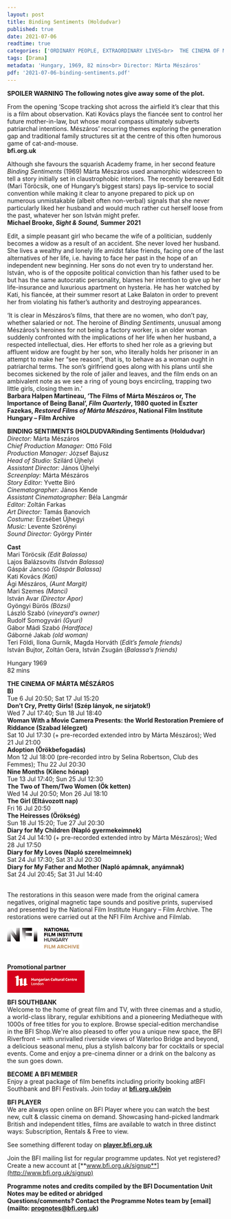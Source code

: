 ```yaml
---
layout: post
title: Binding Sentiments (Holdudvar)
published: true
date: 2021-07-06
readtime: true
categories: ['ORDINARY PEOPLE, EXTRAORDINARY LIVES<br>  THE CINEMA OF MÁRTA MÉSZÁROS']
tags: [Drama]
metadata: 'Hungary, 1969, 82 mins<br> Director: Márta Mészáros'
pdf: '2021-07-06-binding-sentiments.pdf'
---
```


**SPOILER WARNING  The following notes give away some of the plot.**

From the opening ‘Scope tracking shot across the airfield it’s clear that this is a film about observation. Kati Kovács plays the fiancée sent to control her future mother-in-law, but whose moral compass ultimately subverts patriarchal intentions. Mészáros’ recurring themes exploring the generation gap and traditional family structures sit at the centre of this often humorous game of cat-and-mouse.<br>
**bfi.org.uk**<br>

Although she favours the squarish Academy frame, in her second feature _Binding Sentiments_ (1969) Márta Mészáros used anamorphic widescreen to tell a story initially set in claustrophobic interiors. The recently bereaved Edit (Mari Töröcsik, one of Hungary’s biggest stars) pays lip-service to social convention while making it clear to anyone prepared to pick up on numerous unmistakable (albeit often non-verbal) signals that she never particularly liked her husband and would much rather cut herself loose from the past, whatever her son István might prefer.<br>
**Michael Brooke, _Sight & Sound,_ Summer 2021**

Edit, a simple peasant girl who became the wife of a politician, suddenly becomes a widow as a result of an accident. She never loved her husband. She lives a wealthy and lonely life amidst false friends, facing one of the last alternatives of her life, i.e. having to face her past in the hope of an independent new beginning. Her sons do not even try to understand her. István, who is of the opposite political conviction than his father used to be but has the same autocratic personality, blames her intention to give up her life-insurance and luxurious apartment on hysteria. He has her watched by Kati, his fiancée, at their summer resort at Lake Balaton in order to prevent her from violating his father’s authority and destroying appearances.

‘It is clear in Mészáros’s films, that there are no women, who don’t pay, whether salaried or not. The heroine of _Binding Sentiments_, unusual among Mészáros’s heroines for not being a factory worker, is an older woman suddenly confronted with the implications of her life when her husband, a respected intellectual, dies. Her efforts to shed her role as a grieving but affluent widow are fought by her son, who literally holds her prisoner in an attempt to make her “see reason”, that is, to behave as a woman ought in patriarchal terms. The son’s girlfriend goes along with his plans until she becomes sickened by the role of jailer and leaves, and the film ends on an ambivalent note as we see a ring of young boys encircling, trapping two little girls, closing them in.’<br>
**Barbara Halpen Martineau, ‘The Films of Márta Mészáros or, The Importance of Being Banal’, _Film Quarterly_, 1980 quoted in Eszter Fazekas, _Restored Films of Márta Mészáros_, National Film Institute Hungary – Film Archive**
<br>

**BINDING SENTIMENTS (HOLDUDVARinding Sentiments (Holdudvar)**<br>
_Director:_ Márta Mészáros<br>
_Chief Production Manager:_ Ottó Föld<br>
_Production Manager:_ József Bajusz<br>
_Head of Studio:_ Szilárd Újhelyi<br>
_Assistant Director:_ János Újhelyi<br>
_Screenplay:_ Márta Mészáros<br>
_Story Editor:_ Yvette Bíró<br>
_Cinematographer:_ János Kende<br>
_Assistant Cinematographer:_ Béla Langmár<br>
_Editor:_ Zoltán Farkas<br>
_Art Director:_ Tamás Banovich<br>
_Costume:_ Erzsébet Újhegyi<br>
_Music:_ Levente Szörényi<br>
_Sound Director:_ György Pintér<br>

**Cast**<br>
Mari Töröcsik _(Edit Balassa)_<br>
Lajos Balázsovits _(István Balassa)_<br>
Gáspár Jancsó _(Gáspár Balassa)_<br>
Kati Kovács _(Kati)_<br>
Ági Mészáros, _(Aunt Margit)_<br>
Mari Szemes _(Manci)_<br>
István Avar _(Director Apor)_<br>
Gyöngyi Bürös _(Bözsi)_<br>
László Szabó (_vineyard’s owner)_<br>
Rudolf Somogyvári _(Gyuri)_<br>
Gábor Mádi Szabó _(Hardface)_<br>
Gáborné Jakab _(old woman)_<br>
Teri Földi, Ilona Gurnik, Magda Horváth (_Edit’s female friends)_<br>
István Bujtor, Zoltán Gera, István Zsugán (_Balassa’s friends)_<br>

Hungary 1969<br>
82 mins<br>

**THE CINEMA OF MÁRTA MÉSZÁROS**<br>
**B)**<br>
Tue 6 Jul 20:50; Sat 17 Jul 15:20<br>
**Don’t Cry, Pretty Girls! (Szép lányok, ne sírjatok!)**<br>
Wed 7 Jul 17:40; Sun 18 Jul 18:40<br>
**Woman With a Movie Camera Presents: the World Restoration Premiere of Riddance (Szabad lélegzet)**<br>
Sat 10 Jul 17:30 (+ pre-recorded extended intro by Márta Mészáros); Wed 21 Jul 21:00<br>
**Adoption (Örökbefogadás)**<br>
Mon 12 Jul 18:00 (pre-recorded intro by Selina Robertson, Club des Femmes); Thu 22 Jul 20:30<br>
**Nine Months (Kilenc hónap)**<br>
Tue 13 Jul 17:40; Sun 25 Jul 12:30<br>
**The Two of Them/Two Women (Ök ketten)**<br>
Wed 14 Jul 20:50; Mon 26 Jul 18:10<br>
**The Girl (Eltávozott nap)**<br>
Fri 16 Jul 20:50<br>
**The Heiresses (Örökség)**<br>
Sun 18 Jul 15:20; Tue 27 Jul 20:30<br>
**Diary for My Children (Napló gyermekeimnek)**<br>
Sat 24 Jul 14:10 (+ pre-recorded extended intro by Márta Mészáros); Wed 28 Jul 17:50<br>
**Diary for My Loves (Napló szerelmeimnek)**<br>
Sat 24 Jul 17:30; Sat 31 Jul 20:30<br>
**Diary for My Father and Mother (Napló apámnak, anyámnak)**<br>
Sat 24 Jul 20:45; Sat 31 Jul 14:40<br>
<br>

The restorations in this season were made from the original camera negatives, original magnetic tape sounds and positive prints, supervised and presented by the National Film Institute Hungary – Film Archive. The restorations were carried out at the NFI Film Archive and Filmlab.<br>
<br>
<img style="float: left;" src="/img/nfi-hungary-logo-01.png"><br>
<br><br><br>

**Promotional partner**<br>
<img style="float: left;" src="/img/hungarian-cultural-centre-logo-01.png">
<br><br><br>


**BFI SOUTHBANK**  
Welcome to the home of great film and TV, with three cinemas and a studio, a world-class library, regular exhibitions and a pioneering Mediatheque with 1000s of free titles for you to explore. Browse special-edition merchandise in the BFI Shop.We&#39;re also pleased to offer you a unique new space, the BFI Riverfront – with unrivalled riverside views of Waterloo Bridge and beyond, a delicious seasonal menu, plus a stylish balcony bar for cocktails or special events. Come and enjoy a pre-cinema dinner or a drink on the balcony as the sun goes down.  

**BECOME A BFI MEMBER**  
Enjoy a great package of film benefits including priority booking atBFI Southbank and BFI Festivals. Join today at [**bfi.org.uk/join**](http://www.bfi.org.uk/join)  

**BFI PLAYER**  
 We are always open online on BFI Player where you can watch the best new, cult &amp; classic cinema on demand. Showcasing hand-picked landmark British and independent titles, films are available to watch in three distinct ways: Subscription, Rentals &amp; Free to view.  

See something different today on [**player.bfi.org.uk**](https://player.bfi.org.uk)  

Join the BFI mailing list for regular programme updates. Not yet registered? Create a new account at [**www.bfi.org.uk/signup**](http://www.bfi.org.uk/signup)

**Programme notes and credits compiled by the BFI Documentation Unit  
Notes may be edited or abridged  
Questions/comments? Contact the Programme Notes team by [email](mailto: prognotes@bfi.org.uk)**

<!--stackedit_data:
eyJoaXN0b3J5IjpbNDg2MzgxNDQxXX0=
-->